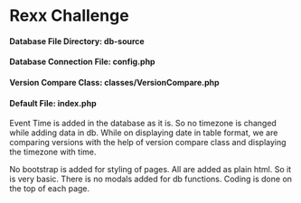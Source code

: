 # Rexx Challenge
#### Database File Directory: db-source
#### Database Connection File: config.php
#### Version Compare Class: classes/VersionCompare.php
#### Default File: index.php


Event Time is added in the database as it is. So no timezone is changed while adding data in db.
While on displaying date in table format, we are comparing versions with the help of version compare class
and displaying the timezone with time.    

No bootstrap is added for styling of pages. All are added as plain html. So it is very basic.
There is no modals added for db functions. Coding is done on the top of each page. 
